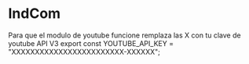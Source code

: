 # IndCom
Para que el modulo de youtube funcione remplaza las X con tu clave de youtube API V3
export const YOUTUBE_API_KEY = "XXXXXXXXXXXXXXXXXXXXXXXX-XXXXXX";
